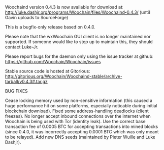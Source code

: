 Woochaind version 0.4.3 is now available for download at:
http://luke.dashjr.org/programs/Woochain/files/Woochaind-0.4.3/ (until Gavin uploads to SourceForge)

This is a bugfix-only release based on 0.4.0.

Please note that the wxWoochain GUI client is no longer maintained nor supported. If someone would like to step up to maintain this, they should contact Luke-Jr.

Please report bugs for the daemon only using the issue tracker at github:
https://github.com/Woochain/Woochain/issues

Stable source code is hosted at Gitorious:
http://gitorious.org/Woochain/Woochaind-stable/archive-tarball/v0.4.3#.tar.gz

BUG FIXES

Cease locking memory used by non-sensitive information (this caused a huge performance hit on some platforms, especially noticable during initial blockchain download).
Fixed some address-handling deadlocks (client freezes).
No longer accept inbound connections over the internet when Woochain is being used with Tor (identity leak).
Use the correct base transaction fee of 0.0005 BTC for accepting transactions into mined blocks (since 0.4.0, it was incorrectly accepting 0.0001 BTC which was only meant to be relayed).
Add new DNS seeds (maintained by Pieter Wuille and Luke Dashjr).

